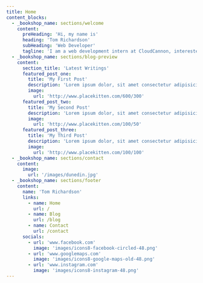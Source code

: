```yaml
---
title: Home
content_blocks:
  - _bookshop_name: sections/welcome
    content:
      preHeading: 'Hi, my name is'
      heading: 'Tom Richardson'
      subHeading: 'Web Developer'
      tagline: 'I am a web development intern at CloudCannon, interested in using web development in creative ways.'
  - _bookshop_name: sections/blog-preview
    content:
      section_title: 'Latest Writings'
      featured_post_one:
        title: 'My First Post'
        description: 'Lorem ipsum dolor, sit amet consectetur adipisicing elit. Minima rerum tempore ipsam nesciunt eius officiis quae. Dicta temporibus deserunt in!'
        image:
          url: 'http://www.placekitten.com/600/300'
      featured_post_two:
        title: 'My Second Post'
        description: 'Lorem ipsum dolor, sit amet consectetur adipisicing elit. Minima rerum tempore ipsam nesciunt eius officiis quae. Dicta temporibus deserunt in!'
        image:
          url: 'http://www.placekitten.com/100/50'
      featured_post_three:
        title: 'My Third Post'
        description: 'Lorem ipsum dolor, sit amet consectetur adipisicing elit. Minima rerum tempore ipsam nesciunt eius officiis quae. Dicta temporibus deserunt in!'
        image:
          url: 'http://www.placekitten.com/100/100'
  - _bookshop_name: sections/contact
    content:
      image:
        url: '/images/dunedin.jpg'
  - _bookshop_name: sections/footer
    content:
      name: 'Tom Richardson'
      links:
        - name: Home
          url: /
        - name: Blog
          url: /blog
        - name: Contact
          url: /contact
      socials:
        - url: 'www.facebook.com'
          image: 'images/icons8-facebook-circled-48.png'
        - url: 'www.googlemaps.com'
          image: 'images/icons8-google-maps-old-48.png'
        - url: 'www.instagram.com'
          image: 'images/icons8-instagram-48.png'
---
```

